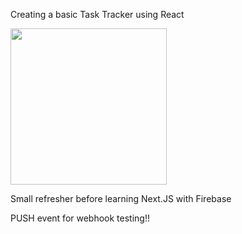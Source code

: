 Creating a basic Task Tracker using React

<img src="https://user-images.githubusercontent.com/88414565/146136334-af01b248-2b49-437a-9102-12e090e1b8bc.png" width="250">

Small refresher before learning Next.JS with Firebase

PUSH event for webhook testing!!

